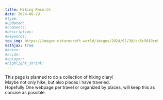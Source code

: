 ```yaml
---
title: Hiking Records
date: 2024-06-29
#type:
#updated:
#comments:
#description:
#keywords:
top_img: https://images.naturecraft.world/images/2024/07/30/cc5c5010ce50959f25af88f7319e83b6.jpg
mathjax: true
#katex:
#aside:
#aplayer:
#highlight_shrink:
---
```


This page is planned to do a collection of hiking diary!  
Maybe not only hike, but also places I have traveled.  
Hopefully One webpage per travel or organized by places, will keep this as concise as possible.  
